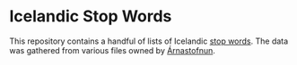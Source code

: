 # Icelandic Stop Words
This repository contains a handful of lists of Icelandic [stop words](https://en.wikipedia.org/wiki/Stop_words). The data was gathered from various files owned by [Árnastofnun](https://www.arnastofnun.is/is). 
